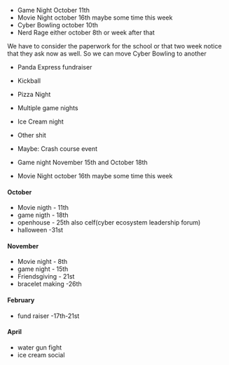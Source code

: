 - Game Night October 11th 
- Movie Night october 16th maybe some time this week
- Cyber Bowling october 10th 
- Nerd Rage either october 8th or week after that 

We have to consider the paperwork for the school or that two week notice that they ask now as well. So we can move Cyber Bowling to another

- Panda Express fundraiser 
- Kickball 
- Pizza Night 
- Multiple game nights 
- Ice Cream night 
- Other shit 
- Maybe: Crash course event 

- Game night November 15th and October 18th

- Movie Night october 16th maybe some time this week


#### October 
- Movie nigth - 11th
- game nigth - 18th 
- openhouse - 25th also celf(cyber ecosystem leadership forum)
- halloween -31st 

#### November 

- Movie night - 8th 
- game night - 15th
- Friendsgiving - 21st 
- bracelet making -26th 


#### February
- fund raiser -17th-21st 

#### April 

- water gun fight 
- ice cream social 

